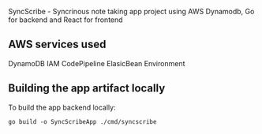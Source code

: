 SyncScribe - Syncrinous note taking app project using AWS Dynamodb, Go for backend and React for frontend

## AWS services used
DynamoDB
IAM
CodePipeline
ElasicBean Environment

## Building the app artifact locally
To build the app backend locally:
```
go build -o SyncScribeApp ./cmd/syncscribe
```